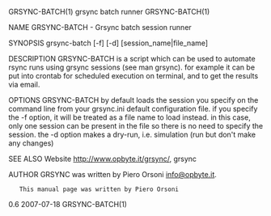 GRSYNC-BATCH(1)                                                                            grsync batch runner                                                                            GRSYNC-BATCH(1)

NAME
       GRSYNC-BATCH - Grsync batch session runner

SYNOPSIS
       grsync-batch [-f] [-d] [session_name|file_name]

DESCRIPTION
       GRSYNC-BATCH  is a script which can be used to automate rsync runs using grsync sessions (see man grsync).  for example it can be put into crontab for scheduled execution on terminal, and to get
       the results via email.

OPTIONS
       GRSYNC-BATCH by default loads the session you specify on the command line from your grsync.ini default configuration file. if you specify the -f option, it will be treated as a file name to load
       instead. in this case, only one session can be present in the file so there is no need to specify the session.  the -d option makes a dry-run, i.e. simulation (run but don't make any changes)

SEE ALSO
       Website <http://www.opbyte.it/grsync/>, grsync

AUTHOR
       GRSYNC was written by Piero Orsoni <info@opbyte.it>.

       This manual page was written by Piero Orsoni

0.6                                                                                             2007-07-18                                                                                GRSYNC-BATCH(1)
